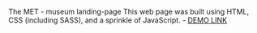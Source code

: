 The MET - museum landing-page
This web page was built using HTML, CSS (including SASS), and a sprinkle of JavaScript. - [DEMO LINK]([https://anyalyalya.github.io/museum-landing/])
